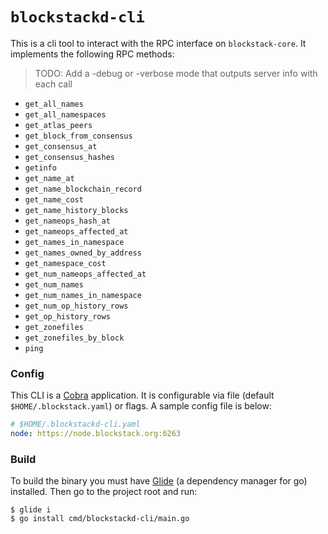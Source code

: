# `blockstackd-cli`

This is a cli tool to interact with the RPC interface on `blockstack-core`. It implements the following RPC methods:

> TODO: Add a -debug or -verbose mode that outputs server info with each call

- `get_all_names`
- `get_all_namespaces`
- `get_atlas_peers`
- `get_block_from_consensus`
- `get_consensus_at`
- `get_consensus_hashes`
- `getinfo`
- `get_name_at`
- `get_name_blockchain_record`
- `get_name_cost`
- `get_name_history_blocks`
- `get_nameops_hash_at`
- `get_nameops_affected_at`
- `get_names_in_namespace`
- `get_names_owned_by_address`
- `get_namespace_cost`
- `get_num_nameops_affected_at`
- `get_num_names`
- `get_num_names_in_namespace`
- `get_num_op_history_rows`
- `get_op_history_rows`
- `get_zonefiles`
- `get_zonefiles_by_block`
- `ping`

### Config

This CLI is a [Cobra](https://github.com/spf13/cobra) application. It is configurable via file (default `$HOME/.blockstack.yaml`) or flags. A sample config file is below:

```yaml
# $HOME/.blockstackd-cli.yaml
node: https://node.blockstack.org:6263
```

### Build

To build the binary you must have [Glide](https://github.com/Masterminds/glide) (a dependency manager for go) installed. Then go to the project root and run:

```shell
$ glide i
$ go install cmd/blockstackd-cli/main.go
```
